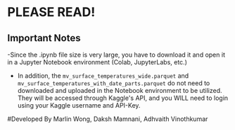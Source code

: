 # PLEASE READ!

## Important Notes
-Since the .ipynb file size is very large, you have to download it and open it in a Jupyter Notebook environment (Colab, JupyterLabs, etc.)
- In addition, the `mv_surface_temperatures_wide.parquet` and `mv_surface_temperatures_with_date_parts.parquet` do not need to downloaded and uploaded in the Notebook environment to be utilized. They will be accessed through Kaggle's API, and you WILL need to login using your Kaggle username and API-Key.


#Developed By Marlin Wong, Daksh Mamnani, Adhvaith Vinothkumar


